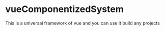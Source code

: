 # vueComponentizedSystem
This is a universal framework of vue and you can use it build any projects
